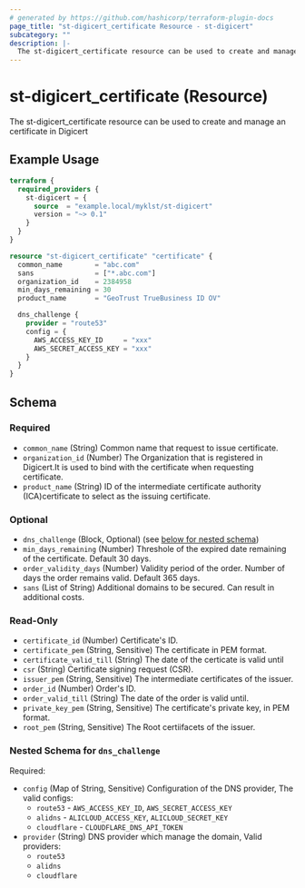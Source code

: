 ```yaml
---
# generated by https://github.com/hashicorp/terraform-plugin-docs
page_title: "st-digicert_certificate Resource - st-digicert"
subcategory: ""
description: |-
  The st-digicert_certificate resource can be used to create and manage an certificate in Digicert
---
```


# st-digicert_certificate (Resource)

The st-digicert_certificate resource can be used to create and manage an certificate in Digicert

## Example Usage

```terraform
terraform {
  required_providers {
    st-digicert = {
      source  = "example.local/myklst/st-digicert"
      version = "~> 0.1"
    }
  }
}

resource "st-digicert_certificate" "certificate" {
  common_name        = "abc.com"
  sans               = ["*.abc.com"]
  organization_id    = 2384958
  min_days_remaining = 30
  product_name       = "GeoTrust TrueBusiness ID OV"

  dns_challenge {
    provider = "route53"
    config = {
      AWS_ACCESS_KEY_ID     = "xxx"
      AWS_SECRET_ACCESS_KEY = "xxx"
    }
  }
}
```

<!-- schema generated by tfplugindocs -->
## Schema

### Required

- `common_name` (String) Common name that request to issue certificate.
- `organization_id` (Number) The Organization that is registered in Digicert.It is used to bind with the certificate when requesting certificate.
- `product_name` (String) ID of the intermediate certificate authority (ICA)certificate to select as the issuing certificate.

### Optional

- `dns_challenge` (Block, Optional) (see [below for nested schema](#nestedblock--dns_challenge))
- `min_days_remaining` (Number) Threshole of the expired date remaining of the certificate. Default 30 days.
- `order_validity_days` (Number) Validity period of the order. Number of days the order remains valid. Default 365 days.
- `sans` (List of String) Additional domains to be secured. Can result in additional costs.

### Read-Only

- `certificate_id` (Number) Certificate's ID.
- `certificate_pem` (String, Sensitive) The certificate in PEM format.
- `certificate_valid_till` (String) The date of the certicate is valid until
- `csr` (String) Certificate signing request (CSR).
- `issuer_pem` (String, Sensitive) The intermediate certificates of the issuer.
- `order_id` (Number) Order's ID.
- `order_valid_till` (String) The date of the order is valid until.
- `private_key_pem` (String, Sensitive) The certificate's private key, in PEM format.
- `root_pem` (String, Sensitive) The Root certiifacets of the issuer.

<a id="nestedblock--dns_challenge"></a>
### Nested Schema for `dns_challenge`

Required:

- `config` (Map of String, Sensitive) Configuration of the DNS provider, The valid configs:
	- `route53` - `AWS_ACCESS_KEY_ID`, `AWS_SECRET_ACCESS_KEY`
	- `alidns` - `ALICLOUD_ACCESS_KEY`, `ALICLOUD_SECRET_KEY`
	- `cloudflare` - `CLOUDFLARE_DNS_API_TOKEN`
- `provider` (String) DNS provider which manage the domain, Valid providers:
	- `route53`
	- `alidns`
	- `cloudflare`
